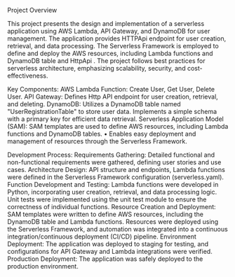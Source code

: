 Project Overview

This project presents the design and implementation of a serverless application using AWS Lambda, API Gateway, and DynamoDB for user management. 
The application provides HTTPApi endpoint for user creation, retrieval, and data processing. 
The Serverless Framework is employed to define and deploy the AWS resources, including Lambda functions and DynamoDB table and HttpApi . 
The project follows best practices for serverless architecture, emphasizing scalability, security, and cost-effectiveness.

Key Components:
AWS Lambda Function: Create User, Get User, Delete User.
API Gateway: Defines Http API endpoint for user creation, retrieval, and deleting.
DynamoDB: Utilizes a DynamoDB table named "UserRegistrationTable" to store user data. Implements a simple schema with a primary key for efficient data retrieval.
Serverless Application Model (SAM): SAM templates are used to define AWS resources, including Lambda functions and DynamoDB tables.
•	Enables easy deployment and management of resources through the Serverless Framework.

Development Process:
Requirements Gathering: 
Detailed functional and non-functional requirements were gathered, defining user stories and use cases.
Architecture Design:
API structure and endpoints, Lambda functions were defined in the Serverless Framework configuration (serverless.yaml).
Function Development and Testing:
Lambda functions were developed in Python, incorporating user creation, retrieval, and data processing logic.
Unit tests were implemented using the unit test module to ensure the correctness of individual functions.
Resource Creation and Deployment:
SAM templates were written to define AWS resources, including the DynamoDB table and Lambda functions.
Resources were deployed using the Serverless Framework, and automation was integrated into a continuous integration/continuous deployment (CI/CD) pipeline.
Environment Deployment:
The application was deployed to staging for testing, and configurations for API Gateway and Lambda integrations were verified.
Production Deployment:
The application was safely deployed to the production environment.
